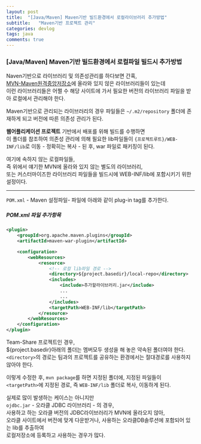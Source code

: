 ```yaml
---
layout: post
title:  "[Java/Maven] Maven기반 빌드환경에서 로컬라이브러리 추가방법"
subtitle:   "Maven기반 프로젝트 관리"
categories: devlog
tags: java
comments: true
---
```


### [Java/Maven] Maven기반 빌드환경에서 로컬파일 빌드시 추가방법


Naven기반으로 라이브러리 및 의존성관리를 하다보면 간혹,   
[MVN-Maven원격중앙저장소](https://mvnrepository.com/)에 올라와 있지 않은 라이브러리들이 있는데   
이런 라이브러리들은 어쩔 수 해당 사이트에 가서 필요한 버전의 라이브러리 파일을 받아 로컬에서 관리해야 한다.

Maven기반으로 관리되는 라이브러리의 경우 파일들은 `~/.m2/repository` 폴더에 존재하게 되고 버전에 따른 의존성 관리가 된다.   

**웹어플리케이션 프로젝트** 기반에서 배포를 위해 빌드를 수행하면   
이 폴더를 참조하여 의존성 관리에 의해 필요한 lib파일들이 `{프로젝트루트}/WEB-INF/lib`로 이동 - 정확히는 복사 - 된 후, war 파일로 패키징이 된다.

여기에 속하지 않는 로컬파일들,   
즉 위에서 얘기한 MVN에 올라와 있지 않는 별도의 라이브러리,   
또는 커스터마이즈한 라이브러리 파일들을 빌드시에 WEB-INF/lib에 포함시키기 위한 설정이다.

---

`POM.xml` - Maven 설정파일- 파일에 아래와 같이 plug-in tag를 추가한다.

##### POM.xml 파일 추가항목
``` xml
<plugin>
    <groupId>org.apache.maven.plugins</groupId>
    <artifactId>maven-war-plugin</artifactId>

    <configuration>
        <webResources>
            <resource>
                <!-- 로컬 lib파일 경로 -->
                <directory>${project.basedir}/local-repo</directory>
                <includes>
                    <include>추가할라이브러리.jar</include>
                    ...
                    ...
                </includes>
                <targetPath>WEB-INF/lib</targetPath>
            </resource>
        </webResources>
    </configuration>
</plugin>
```

Team-Share 프로젝트인 경우,   
${project.basedir}아래의 폴더는 멤버모두 생성을 해 놓은 약속된 폴더여야 한다.   
`<directory>`의 경로는 팀과의 프로젝트를 공유하는 환경에서는 절대경로를 사용하지 않아야 한다.

이렇게 수정한 후,
`mvn package`를 하면 지정된 폴더에, 지정된 파일들이 `<targetPath>`에 지정된 경로, 
즉 `WEB-INF/lib` 폴더로 복사, 이동하게 된다.

실제로 많이 발생하는 케이스는 아니지만   
`ojdbc.jar` - 오라클 JDBC 라이브러리 - 의 경우,   
사용하고 하는 오라클 버전의 JDBC라이브러리가 MVN에 올라오지 않아,   
오라클 사이트에서 버전에 맞게 다운받거나, 사용하는 오라클DB솔루션에 포함되어 있는 lib를 추출하여   
로컬저장소에 등록하고 사용하는 경우가 많다.
